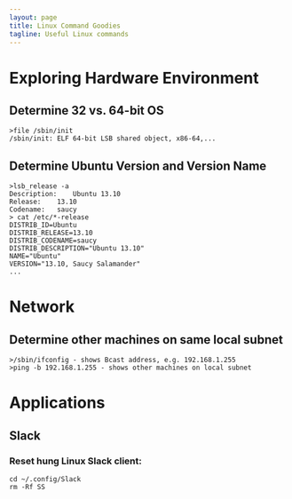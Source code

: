 ```yaml
---
layout: page
title: Linux Command Goodies
tagline: Useful Linux commands
---
```


# Exploring Hardware Environment

## Determine 32 vs. 64-bit OS
    >file /sbin/init
    /sbin/init: ELF 64-bit LSB shared object, x86-64,...
    
## Determine Ubuntu Version and Version Name
    >lsb_release -a
    Description:	Ubuntu 13.10
    Release:	13.10
    Codename:	saucy
    > cat /etc/*-release
    DISTRIB_ID=Ubuntu
    DISTRIB_RELEASE=13.10
    DISTRIB_CODENAME=saucy
    DISTRIB_DESCRIPTION="Ubuntu 13.10"
    NAME="Ubuntu"
    VERSION="13.10, Saucy Salamander"
    ...
    
# Network

## Determine other machines on same local subnet

    >/sbin/ifconfig - shows Bcast address, e.g. 192.168.1.255
    >ping -b 192.168.1.255 - shows other machines on local subnet

# Applications

## Slack

### Reset hung Linux Slack client: 

    cd ~/.config/Slack
    rm -Rf SS
    

